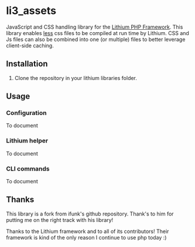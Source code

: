 # li3_assets

JavaScript and CSS handling library for the [Lithium PHP Framework](https://github.com/UnionOfRAD/lithium). This library enables [less](http://lesscss.org/) css files to be compiled at run time by Lithium. CSS and Js files can also be combined into one (or multiple) files to better leverage client-side caching.

## Installation

1. Clone the repository in your lithium libraries folder.

## Usage

### Configuration

To document

### Lithium helper

To document

### CLI commands

To document

## Thanks

This library is a fork from ifunk's github repository. Thank's to him for putting me on the right track with his library!

Thanks to the Lithium framework and to all of its contributors! Their framework is kind of the only reason I continue to use php today :)